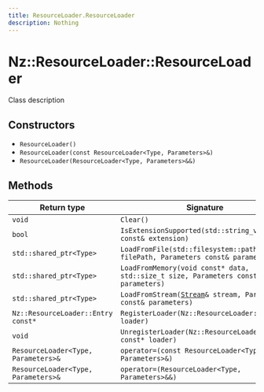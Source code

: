 ```yaml
---
title: ResourceLoader.ResourceLoader
description: Nothing
---
```


# Nz::ResourceLoader::ResourceLoader

Class description

## Constructors

- `ResourceLoader()`
- `ResourceLoader(const ResourceLoader<Type, Parameters>&)`
- `ResourceLoader(ResourceLoader<Type, Parameters>&&)`

## Methods

| Return type | Signature |
| ----------- | --------- |
| `void` | `Clear()` |
| `bool` | `IsExtensionSupported(std::string_view const& extension)` |
| `std::shared_ptr<Type>` | `LoadFromFile(std::filesystem::path const& filePath, Parameters const& parameters)` |
| `std::shared_ptr<Type>` | `LoadFromMemory(void const* data, std::size_t size, Parameters const& parameters)` |
| `std::shared_ptr<Type>` | `LoadFromStream(`[`Stream`](documentation/generated/Core/Stream.md)`& stream, Parameters const& parameters)` |
| `Nz::ResourceLoader::Entry const*` | `RegisterLoader(Nz::ResourceLoader::Entry loader)` |
| `void` | `UnregisterLoader(Nz::ResourceLoader::Entry const* loader)` |
| `ResourceLoader<Type, Parameters>&` | `operator=(const ResourceLoader<Type, Parameters>&)` |
| `ResourceLoader<Type, Parameters>&` | `operator=(ResourceLoader<Type, Parameters>&&)` |
